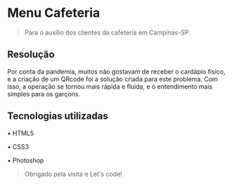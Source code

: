 # Menu Cafeteria

>Para o auxílio dos clientes da cafeteria em Campinas-SP.

## Resolução

Por conta da pandemia, muitos não gostavam de receber o cardápio físico, e a criação de um QRcode foi a solução criada para este problema.
Com isso, a operação se tornou mais rápida e fluida, e o entendimento mais simples para os garçons.

## Tecnologias utilizadas

• HTML5

• CSS3

• Photoshop


>Obrigado pela visita e Let's code!
